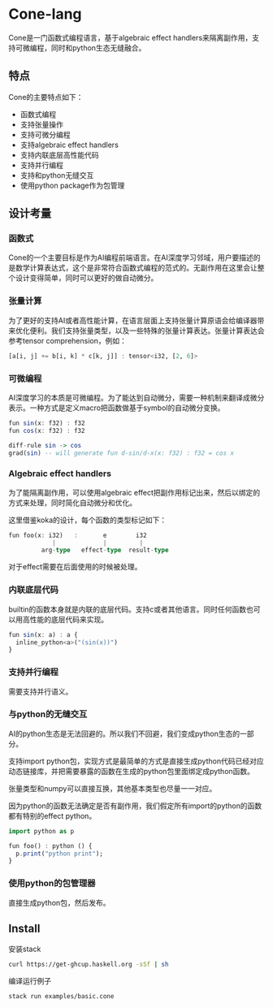 # Cone-lang

Cone是一门函数式编程语言，基于algebraic effect handlers来隔离副作用，支持可微编程，同时和python生态无缝融合。

## 特点

Cone的主要特点如下：

* 函数式编程
* 支持张量操作
* 支持可微分编程
* 支持algebraic effect handlers
* 支持内联底层高性能代码
* 支持并行编程
* 支持和python无缝交互
* 使用python package作为包管理

## 设计考量

### 函数式

Cone的一个主要目标是作为AI编程前端语言。在AI深度学习邻域，用户要描述的是数学计算表达式，这个是非常符合函数式编程的范式的。无副作用在这里会让整个设计变得简单，同时可以更好的做自动微分。

### 张量计算

为了更好的支持AI或者高性能计算，在语言层面上支持张量计算原语会给编译器带来优化便利。我们支持张量类型，以及一些特殊的张量计算表达。张量计算表达会参考tensor comprehension，例如：

```haskell
[a[i, j] += b[i, k] * c[k, j]] : tensor<i32, [2, 6]>
```

### 可微编程

AI深度学习的本质是可微编程。为了能达到自动微分，需要一种机制来翻译成微分表示。一种方式是定义macro把函数做基于symbol的自动微分变换。

```haskell
fun sin(x: f32) : f32
fun cos(x: f32) : f32

diff-rule sin -> cos
grad(sin) -- will generate fun d-sin/d-x(x: f32) : f32 = cos x
```

### Algebraic effect handlers

为了能隔离副作用，可以使用algebraic effect把副作用标记出来，然后以绑定的方式来处理，同时简化自动微分和优化。

这里借鉴koka的设计，每个函数的类型标记如下：

```haskell
fun foo(x: i32)   :       e        i32
            |             |         |
         arg-type   effect-type  result-type
```

对于effect需要在后面使用的时候被处理。

### 内联底层代码

builtin的函数本身就是内联的底层代码。支持c或者其他语言。同时任何函数也可以用高性能的底层代码来实现。

```haskell
fun sin(x: a) : a {
  inline_python<a>("(sin(x))")
}   
```

### 支持并行编程

需要支持并行语义。

### 与python的无缝交互

AI的python生态是无法回避的。所以我们不回避，我们变成python生态的一部分。

支持import python包，实现方式是最简单的方式是直接生成python代码已经对应动态链接库，并把需要暴露的函数在生成的python包里面绑定成python函数。

张量类型和numpy可以直接互换，其他基本类型也尽量一一对应。

因为python的函数无法确定是否有副作用，我们假定所有import的python的函数都有特别的effect python。

```haskell
import python as p

fun foo() : python () {
  p.print("python print");
}
```

### 使用python的包管理器

直接生成python包，然后发布。

## Install

安装stack

```bash
curl https://get-ghcup.haskell.org -sSf | sh
```

编译运行例子

```bash
stack run examples/basic.cone
```




